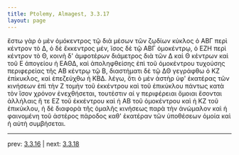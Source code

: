 ```yaml
---
title: Ptolemy, Almagest, 3.3.17
layout: page
---
```


ἔστω γὰρ ὁ μὲν ὁμόκεντρος τῷ διὰ μέσων τῶν ζῳδίων κύκλος ὁ ΑΒΓ περὶ κέντρον τὸ Δ, ὁ δὲ ἔκκεντρος μέν, ἴσος δὲ τῷ ΑΒΓ ὁμοκέντρῳ, ὁ ΕΖΗ περὶ κέντρον τὸ Θ, κοινὴ δ' ἀμφοτέρων διάμετρος διὰ τῶν Δ καὶ Θ κέντρων καὶ τοῦ Ε ἀπογείου ἡ ΕΑΘΔ, καὶ ἀποληφθείσης ἐπὶ τοῦ ὁμοκέντρου τυχούσης περιφερείας τῆς ΑΒ κέντρῳ τῷ Β, διαστήματι δὲ τῷ ΔΘ γεγράφθω ὁ ΚΖ ἐπίκυκλος, καὶ ἐπεζεύχθω ἡ ΚΒΔ. λέγω, ὅτι ὁ μὲν ἀστὴρ ὑφ' ἑκατέρας τῶν κινήσεων ἐπὶ τὴν Ζ τομὴν τοῦ ἐκκέντρου καὶ τοῦ ἐπικύκλου πάντως κατὰ τὸν ἴσον χρόνον ἐνεχθήσεται, τουτέστιν αἱ γ περιφέρειαι ὅμοιαι ἔσονται ἀλλήλαις ἥ τε ΕΖ τοῦ ἐκκέντρου καὶ ἡ ΑΒ τοῦ ὁμοκέντρου καὶ ἡ ΚΖ τοῦ ἐπικύκλου, ἡ δὲ διαφορὰ τῆς ὁμαλῆς κινήσεως παρὰ τὴν ἀνώμαλον καὶ ἡ φαινομένη τοῦ ἀστέρος πάροδος καθ' ἑκατέραν τῶν ὑποθέσεων ὁμοία καὶ ἡ αὐτὴ συμβήσεται. 

---

prev: [3.3.16](../3.3.16/) | next: [3.3.18](../3.3.18/)

